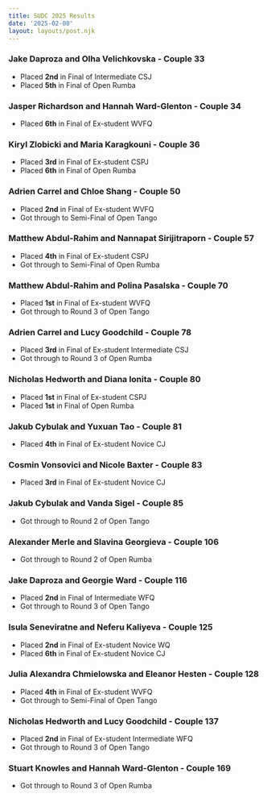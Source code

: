```yaml
---
title: SUDC 2025 Results
date: '2025-02-08'
layout: layouts/post.njk
---
```



### Jake Daproza and Olha Velichkovska - Couple 33
 - Placed **2nd** in Final of Intermediate CSJ
 - Placed **5th** in Final of Open Rumba

### Jasper Richardson and Hannah Ward-Glenton - Couple 34
 - Placed **6th** in Final of Ex-student WVFQ

### Kiryl Zlobicki and Maria Karagkouni - Couple 36
 - Placed **3rd** in Final of Ex-student CSPJ
 - Placed **6th** in Final of Open Rumba

### Adrien Carrel and Chloe Shang - Couple 50
 - Placed **2nd** in Final of Ex-student WVFQ
 - Got through to Semi-Final of Open Tango

### Matthew Abdul-Rahim and Nannapat Sirijitraporn - Couple 57
 - Placed **4th** in Final of Ex-student CSPJ
 - Got through to Semi-Final of Open Rumba

### Matthew Abdul-Rahim and Polina Pasalska - Couple 70
 - Placed **1st** in Final of Ex-student WVFQ
 - Got through to Round 3 of Open Tango

### Adrien Carrel and Lucy Goodchild - Couple 78
 - Placed **3rd** in Final of Ex-student Intermediate CSJ
 - Got through to Round 3 of Open Rumba

### Nicholas Hedworth and Diana Ionita - Couple 80
 - Placed **1st** in Final of Ex-student CSPJ
 - Placed **1st** in Final of Open Rumba

### Jakub Cybulak and Yuxuan Tao - Couple 81
 - Placed **4th** in Final of Ex-student Novice CJ

### Cosmin Vonsovici and Nicole Baxter - Couple 83
 - Placed **3rd** in Final of Ex-student Novice CJ

### Jakub Cybulak and Vanda Sigel - Couple 85
 - Got through to Round 2 of Open Tango

### Alexander Merle and Slavina Georgieva - Couple 106
 - Got through to Round 2 of Open Rumba

### Jake Daproza and Georgie Ward - Couple 116
 - Placed **2nd** in Final of Intermediate WFQ
 - Got through to Round 3 of Open Tango

### Isula Seneviratne and Neferu Kaliyeva - Couple 125
 - Placed **2nd** in Final of Ex-student Novice WQ
 - Placed **6th** in Final of Ex-student Novice CJ

### Julia Alexandra Chmielowska and Eleanor Hesten - Couple 128
 - Placed **4th** in Final of Ex-student WVFQ
 - Got through to Semi-Final of Open Tango

### Nicholas Hedworth and Lucy Goodchild - Couple 137
 - Placed **2nd** in Final of Ex-student Intermediate WFQ
 - Got through to Round 3 of Open Tango

### Stuart Knowles and Hannah Ward-Glenton - Couple 169
 - Got through to Round 3 of Open Rumba
